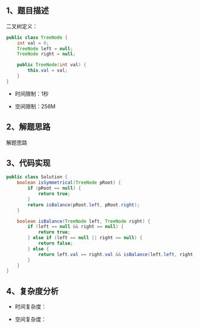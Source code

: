 ## 1、题目描述

二叉树定义：

```java
public class TreeNode {
    int val = 0;
    TreeNode left = null;
    TreeNode right = null;

    public TreeNode(int val) {
        this.val = val;
    }
}
```

+ 时间限制：1秒

+ 空间限制：256M

## 2、解题思路

解题思路

## 3、代码实现

```java
public class Solution {
    boolean isSymmetrical(TreeNode pRoot) {
        if (pRoot == null) {
            return true;
        }
        return isBalance(pRoot.left, pRoot.right);
    }

    boolean isBalance(TreeNode left, TreeNode right) {
        if (left == null && right == null) {
            return true;
        } else if (left == null || right == null) {
            return false;
        } else {
            return left.val == right.val && isBalance(left.left, right.right) && isBalance(left.right, right.left);
        }
    }
}
```

## 4、复杂度分析

+ 时间复杂度：

+ 空间复杂度：